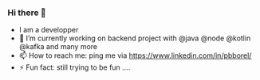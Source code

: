 ### Hi there 👋

- I am a developper
- 🔭 I’m currently working on backend project with @java @node @kotlin @kafka and many more
- 📫 How to reach me: ping me via https://www.linkedin.com/in/pbborel/
- ⚡ Fun fact: still trying to be fun ....

<!--
**borel/borel** is a ✨ _special_ ✨ repository because its `README.md` (this file) appears on your GitHub profile.

Here are some ideas to get you started:


- 🌱 I’m currently learning ...
- 👯 I’m looking to collaborate on ...
- 🤔 I’m looking for help with ...
- 💬 Ask me about ...
- 📫 How to reach me: ...
- 😄 Pronouns: ...
- ⚡ Fun fact: ...
-->
